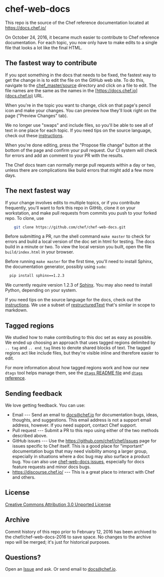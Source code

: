 # chef-web-docs

This repo is the source of the Chef reference documentation located at https://docs.chef.io/

On October 24, 2016, it became much easier to contribute to Chef reference documentation. For each topic, you now only have to make edits to a single file that looks a lot like the final HTML. 

## The fastest way to contribute

If you spot something in the docs that needs to be fixed, the fastest way to get the change in is to edit the file on the GitHub web site. To do this, navigate to the [chef_master/source](https://github.com/chef/chef-web-docs/tree/master/chef_master/source) directory and click on a file to edit. The file names are the same as the names in the [https://docs.chef.io](docs.chef.io) URL. 

When you're in the topic you want to change, click on that page's pencil icon and make your changes. You can preview how they'll look right on the page ("Preview Changes" tab). 

We no longer use "swaps" and include files, so you'll be able to see all of text in one place for each topic. If you need tips on the source language, check out these [instructions](https://docs.chef.io/style_guide.html). 

When you're done editing, press the "Propose file change" button at the bottom of the page and confirm your pull request. Our CI system will check for errors and add an comment to your PR with the results.

The Chef docs team can normally merge pull requests within a day or two, unless there are complications like build errors that might add a few more days.

## The next fastest way

If your change involves edits to multiple topics, or if you contribute frequently, you'll want to fork this repo in GitHib, clone it on your workstation, and make pull requests from commits you push to your forked repo. To clone, use

```bash
    git clone https://github.com/chef/chef-web-docs.git
```

Before submitting a PR, run the shell command `make master` to check for errors and build a local version of the doc set in html for testing. The docs build in a minute or two. To view the local version you built, open the file `build/index.html` in your browser.

Before running `make master` for the first time, you'll need to install Sphinx, the documentation generator, possibly using `sudo`:

```bash
  pip install sphinx==1.2.3
```
We currently require version 1.2.3 of [Sphinx](http://sphinx-doc.org/). You may also need to install Python, depending on your system. 

If you need tips on the source language for the docs, check out the [instructions](https://docs.chef.io/style_guide.html). We use a subset of [restructuredText](https://docs.chef.io/style_guide.html) that's similar in scope to markdown.

## Tagged regions

We studied how to make contributing to this doc set as easy as possible. We ended up choosing an approach that uses tagged regions delimited by `.. tag` and `.. end_tag` lines to denote shared blocks of text. The tagged regions act like include files, but they're visible inline and therefore easier to edit.

For more information about how tagged regions work and how our new `dtags` tool helps manage them, see the [`dtags` README file](doctools/dtags_readme.md) and [`dtags` reference](doctools/dtags_help.md).

## Sending feedback

We love getting feedback. You can use:

* Email --- Send an email to docs@chef.io for documentation bugs, ideas, thoughts, and suggestions. This email address is not a support email address, however. If you need support, contact Chef support.
* Pull request --- Submit a PR to this repo using either of the two methods described above.
* GitHub issues --- Use the https://github.com/chef/chef/issues page for issues specific to Chef itself. This is a good place for "important" documentation bugs that may need visibility among a larger group, especially in situations where a doc bug may also surface a product bug. You can also use [chef-web-docs issues](https://github.com/chef/chef-web-docs/issues), especially for docs feature requests and minor docs bugs.
* https://discourse.chef.io/ --- This is a great place to interact with Chef and others.

## License

[Creative Commons Attribution 3.0 Unported License](http://creativecommons.org/licenses/by/3.0/)

## Archive

Commit history of this repo prior to February 12, 2016 has been archived to the chef/chef-web-docs-2016 to save space. No changes to the archive repo will be merged; it's just for historical purposes.

## Questions?

Open an [Issue](https://github.com/chef/chef-web-docs/issues) and ask. Or send email to docs@chef.io.
